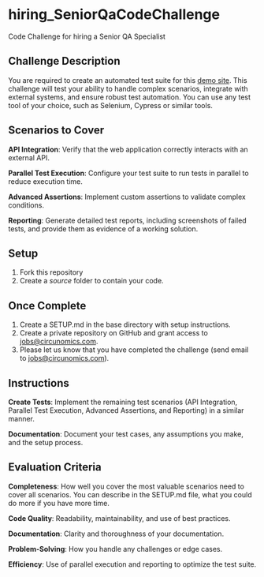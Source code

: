 # hiring_SeniorQaCodeChallenge
Code Challenge for hiring a Senior QA Specialist

## Challenge Description
You are required to create an automated test suite for this [demo site](https://magento.softwaretestingboard.com/). This challenge will test your ability to handle complex scenarios, integrate with external systems, and ensure robust test automation. You can use any test tool of your choice, such as Selenium, Cypress or similar tools.

## Scenarios to Cover
**API Integration**: Verify that the web application correctly interacts with an external API.

**Parallel Test Execution**: Configure your test suite to run tests in parallel to reduce execution time.

**Advanced Assertions**: Implement custom assertions to validate complex conditions.

**Reporting**: Generate detailed test reports, including screenshots of failed tests, and provide them as evidence of a working solution.

## Setup
1. Fork this repository
2. Create a *source* folder to contain your code. 

## Once Complete
1. Create a SETUP.md in the base directory with setup instructions.
2. Create a private repository on GitHub and grant access to jobs@circunomics.com.
3. Please let us know that you have completed the challenge (send email to jobs@circunomics.com).

## Instructions
**Create Tests**: Implement the remaining test scenarios (API Integration, Parallel Test Execution, Advanced Assertions, and Reporting) in a similar manner.

**Documentation**: Document your test cases, any assumptions you make, and the setup process.

## Evaluation Criteria
**Completeness**: How well you cover the most valuable scenarios need to cover all scenarios. You can describe in the SETUP.md file, what you could do more if you have more time.

**Code Quality**: Readability, maintainability, and use of best practices.

**Documentation**: Clarity and thoroughness of your documentation.

**Problem-Solving**: How you handle any challenges or edge cases.

**Efficiency**: Use of parallel execution and reporting to optimize the test suite.
